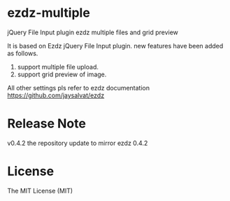 ezdz-multiple
=============

jQuery File Input plugin ezdz multiple files and grid preview

It is based on Ezdz jQuery File Input plugin. new features have been added as follows.
  1. support multiple file upload.
  2. support grid preview of image.

All other settings pls refer to ezdz documentation https://github.com/jaysalvat/ezdz

Release Note
=============
  
  v0.4.2 the repository update to mirror ezdz 0.4.2
  
License
=============

The MIT License (MIT)
